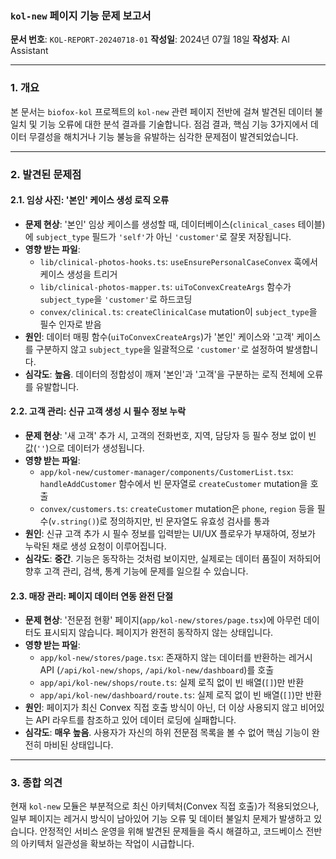 ### `kol-new` 페이지 기능 문제 보고서

**문서 번호**: `KOL-REPORT-20240718-01`
**작성일**: 2024년 07월 18일
**작성자**: AI Assistant

---

### 1. 개요

본 문서는 `biofox-kol` 프로젝트의 `kol-new` 관련 페이지 전반에 걸쳐 발견된 데이터 불일치 및 기능 오류에 대한 분석 결과를 기술합니다. 점검 결과, 핵심 기능 3가지에서 데이터 무결성을 해치거나 기능 불능을 유발하는 심각한 문제점이 발견되었습니다.

---

### 2. 발견된 문제점

#### 2.1. 임상 사진: '본인' 케이스 생성 로직 오류

- **문제 현상**: '본인' 임상 케이스를 생성할 때, 데이터베이스(`clinical_cases` 테이블)에 `subject_type` 필드가 `'self'`가 아닌 `'customer'`로 잘못 저장됩니다.
- **영향 받는 파일**:
  - `lib/clinical-photos-hooks.ts`: `useEnsurePersonalCaseConvex` 훅에서 케이스 생성을 트리거
  - `lib/clinical-photos-mapper.ts`: `uiToConvexCreateArgs` 함수가 `subject_type`을 `'customer'`로 하드코딩
  - `convex/clinical.ts`: `createClinicalCase` mutation이 `subject_type`을 필수 인자로 받음
- **원인**: 데이터 매핑 함수(`uiToConvexCreateArgs`)가 '본인' 케이스와 '고객' 케이스를 구분하지 않고 `subject_type`을 일괄적으로 `'customer'`로 설정하여 발생합니다.
- **심각도**: **높음**. 데이터의 정합성이 깨져 '본인'과 '고객'을 구분하는 로직 전체에 오류를 유발합니다.

#### 2.2. 고객 관리: 신규 고객 생성 시 필수 정보 누락

- **문제 현상**: '새 고객' 추가 시, 고객의 전화번호, 지역, 담당자 등 필수 정보 없이 빈 값(`''`)으로 데이터가 생성됩니다.
- **영향 받는 파일**:
  - `app/kol-new/customer-manager/components/CustomerList.tsx`: `handleAddCustomer` 함수에서 빈 문자열로 `createCustomer` mutation을 호출
  - `convex/customers.ts`: `createCustomer` mutation은 `phone`, `region` 등을 필수(`v.string()`)로 정의하지만, 빈 문자열도 유효성 검사를 통과
- **원인**: 신규 고객 추가 시 필수 정보를 입력받는 UI/UX 플로우가 부재하여, 정보가 누락된 채로 생성 요청이 이루어집니다.
- **심각도**: **중간**. 기능은 동작하는 것처럼 보이지만, 실제로는 데이터 품질이 저하되어 향후 고객 관리, 검색, 통계 기능에 문제를 일으킬 수 있습니다.

#### 2.3. 매장 관리: 페이지 데이터 연동 완전 단절

- **문제 현상**: '전문점 현황' 페이지(`app/kol-new/stores/page.tsx`)에 아무런 데이터도 표시되지 않습니다. 페이지가 완전히 동작하지 않는 상태입니다.
- **영향 받는 파일**:
  - `app/kol-new/stores/page.tsx`: 존재하지 않는 데이터를 반환하는 레거시 API (`/api/kol-new/shops`, `/api/kol-new/dashboard`)를 호출
  - `app/api/kol-new/shops/route.ts`: 실제 로직 없이 빈 배열(`[]`)만 반환
  - `app/api/kol-new/dashboard/route.ts`: 실제 로직 없이 빈 배열(`[]`)만 반환
- **원인**: 페이지가 최신 Convex 직접 호출 방식이 아닌, 더 이상 사용되지 않고 비어있는 API 라우트를 참조하고 있어 데이터 로딩에 실패합니다.
- **심각도**: **매우 높음**. 사용자가 자신의 하위 전문점 목록을 볼 수 없어 핵심 기능이 완전히 마비된 상태입니다.

---

### 3. 종합 의견

현재 `kol-new` 모듈은 부분적으로 최신 아키텍처(Convex 직접 호출)가 적용되었으나, 일부 페이지는 레거시 방식이 남아있어 기능 오류 및 데이터 불일치 문제가 발생하고 있습니다. 안정적인 서비스 운영을 위해 발견된 문제들을 즉시 해결하고, 코드베이스 전반의 아키텍처 일관성을 확보하는 작업이 시급합니다.
